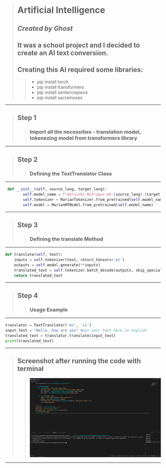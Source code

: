># **Artificial Intelligence**
>## ***Created by Ghost***
>## It was a school project and I decided to create an AI text conversion.
>## Creating this AI required some libraries:
>>- pip install torch
>>- pip install transformers
>>- pip install sentencepiece
>>- pip install sacremoses
***
>## **Step 1**
>>### Import all the necessities - translation model, tokenezing model from transformers library
***
>## **Step 2**
>>### Defining the TextTranslator Class
***
```python
 def __init__(self, source_lang, target_lang):
        self.model_name = f'Helsinki-NLP/opus-mt-{source_lang}-{target_lang}'
        self.tokenizer = MarianTokenizer.from_pretrained(self.model_name)
        self.model = MarianMTModel.from_pretrained(self.model_name)
```
***
>## **Step 3**
>>### Defining the translate Method
***
```python
def translate(self, text):
    inputs = self.tokenizer(text, return_tensors='pt')
    outputs = self.model.generate(**inputs)
    translated_text = self.tokenizer.batch_decode(outputs, skip_special_tokens=True)
    return translated_text
```
***
>## **Step 4**
>>### Usage Example
***
```python
translator = TextTranslator('en', 'cs')
input_text = "Hello, how are you" #put your text here in english
translated_text = translator.translate(input_text)
print(translated_text)
```
***
>## **Screenshot after running the code with terminal**
>>![code](code.png "Optional Title")
***



